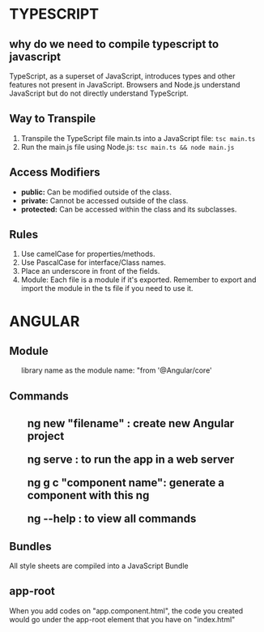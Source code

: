 <div class = "typescript" >
   <h1> TYPESCRIPT </h1>
    <h2> why do we need to compile typescript to javascript</h2>
    <p>
    TypeScript, as a superset of JavaScript, introduces types and other features not present in JavaScript. Browsers and Node.js understand JavaScript but do not directly understand TypeScript. 
    </p>
     <h2>Way to Transpile</h2>
<ol>
    <li>Transpile the TypeScript file main.ts into a JavaScript file: <code>tsc main.ts</code></li>
    <li>Run the main.js file using Node.js: <code>tsc main.ts && node main.js</code></li>
</ol>

<h2>Access Modifiers</h2>
<ul>
    <li><strong>public:</strong> Can be modified outside of the class.</li>
    <li><strong>private:</strong> Cannot be accessed outside of the class.</li>
    <li><strong>protected:</strong> Can be accessed within the class and its subclasses.</li>
</ul>

<h2>Rules</h2>
<ol>
    <li>Use camelCase for properties/methods.</li>
    <li>Use PascalCase for interface/Class names.</li>
    <li>Place an underscore in front of the fields.</li>
    <li>Module: Each file is a module if it's exported. Remember to export and import the module in the ts file if you need to use it.</li>
</ol>

</div>
<div class = "Angular">
<h1> ANGULAR</h1>
    <h2> Module</h2>
        <ul> library name as the module name: "from '@Angular/core'</ul>
    <h2>Commands<h2>
        <ul>ng new "filename" : create new Angular project</ul>
        <ul>ng serve : to run the app in a web server </ul>
        <ul>ng g c "component name": generate a component with this ng</ul>
        <ul>ng --help  : to view all commands</ul>
    <h2>Bundles</h2>
        <p>All style sheets are compiled into a JavaScript Bundle</p>
    <h2>app-root</h2>
        <p>When you add codes on "app.component.html", the code you created would go under the app-root element that you have on "index.html"</p>
</div >